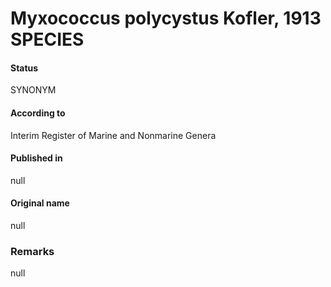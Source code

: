 # Myxococcus polycystus Kofler, 1913 SPECIES

#### Status
SYNONYM

#### According to
Interim Register of Marine and Nonmarine Genera

#### Published in
null

#### Original name
null

### Remarks
null
